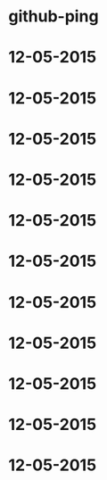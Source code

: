 # github-ping


# 12-05-2015
# 12-05-2015
# 12-05-2015
# 12-05-2015
# 12-05-2015
# 12-05-2015
# 12-05-2015
# 12-05-2015
# 12-05-2015
# 12-05-2015
# 12-05-2015
